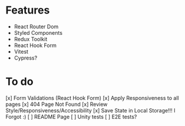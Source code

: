 # Features

- React Router Dom
- Styled Components
- Redux Toolkit
- React Hook Form
- Vitest
- Cypress?

# To do

[x] Form Validations (React Hook Form)
[x] Apply Responsiveness to all pages
[x] 404 Page Not Found
[x] Review Style/Responsiveness/Accessibility
[x] Save State in Local Storage!!! I Forgot :)
[ ] README Page
[ ] Unity tests
[ ] E2E tests?